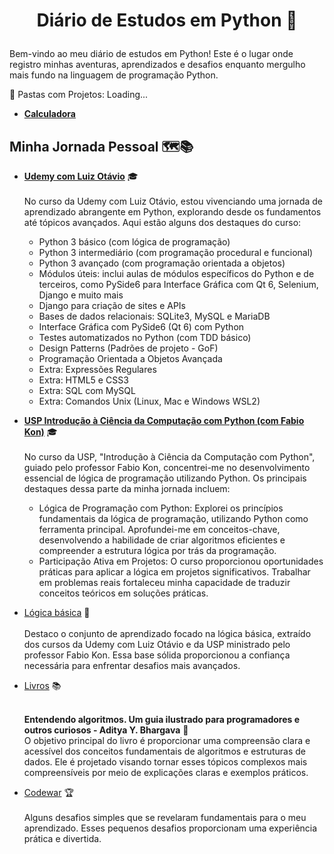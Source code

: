# <p align="center">Diário de Estudos em Python 🚀</p>

Bem-vindo ao meu diário de estudos em Python! Este é o lugar onde registro minhas aventuras, aprendizados e desafios enquanto mergulho mais fundo na linguagem de programação Python.


📂 Pastas com Projetos: Loading...
- **[Calculadora](https://github.com/PabloAlves99/Python/tree/main/Estudos/Udemy/secao_Pyside6/PA_calculadora)**


## Minha Jornada Pessoal 🗺️📚

- **[Udemy com Luiz Otávio](https://github.com/PabloAlves99/Python/tree/main/Estudos/Udemy)** 🎓 <br><br>
     No curso da Udemy com Luiz Otávio, estou vivenciando uma jornada de aprendizado abrangente em Python, explorando desde os fundamentos até tópicos avançados. Aqui estão alguns dos destaques do curso:
    - Python 3 básico (com lógica de programação)
    - Python 3 intermediário (com programação procedural e funcional)
    - Python 3 avançado (com programação orientada a objetos)
    - Módulos úteis: inclui aulas de módulos específicos do Python e de terceiros, como PySide6 para Interface Gráfica com Qt 6, Selenium, Django e muito mais
    - Django para criação de sites e APIs
    - Bases de dados relacionais: SQLite3, MySQL e MariaDB
    - Interface Gráfica com PySide6 (Qt 6) com Python
    - Testes automatizados no Python (com TDD básico)
    - Design Patterns (Padrões de projeto - GoF)
    - Programação Orientada a Objetos Avançada
    - Extra: Expressões Regulares
    - Extra: HTML5 e CSS3
    - Extra: SQL com MySQL
    - Extra: Comandos Unix (Linux, Mac e Windows WSL2)
  
- **[USP Introdução à Ciência da Computação com Python (com Fabio Kon)](https://github.com/PabloAlves99/Python/tree/main/Estudos/Universidade%20de%20S%C3%A3o%20Paulo)** 🎓 <br><br>
    No curso da USP, "Introdução à Ciência da Computação com Python", guiado pelo professor Fabio Kon, concentrei-me no desenvolvimento essencial de lógica de programação utilizando Python. Os principais destaques dessa parte da minha jornada incluem:
    - Lógica de Programação com Python: Explorei os princípios fundamentais da lógica de programação, utilizando Python como ferramenta principal. Aprofundei-me em conceitos-chave, desenvolvendo a habilidade de criar algoritmos eficientes e compreender a estrutura lógica por trás da programação.
    - Participação Ativa em Projetos: O curso proporcionou oportunidades práticas para aplicar a lógica em projetos significativos. Trabalhar em problemas reais fortaleceu minha capacidade de traduzir conceitos teóricos em soluções práticas.

- [Lógica básica](https://github.com/PabloAlves99/Python/tree/main/Estudos/logica_basica) 🧠<br><br>
  Destaco o conjunto de aprendizado focado na lógica básica, extraído dos cursos da Udemy com Luiz Otávio e da USP ministrado pelo professor Fabio Kon.
  Essa base sólida proporcionou a confiança necessária para enfrentar desafios mais avançados.


- [Livros](https://github.com/PabloAlves99/Python/tree/main/Estudos/livros) 📚<br><br>

  **Entendendo algoritmos. Um guia ilustrado para programadores e outros curiosos - Aditya Y. Bhargava** 📖<br>
   O objetivo principal do livro é proporcionar uma compreensão clara e acessível dos conceitos fundamentais de algoritmos e estruturas de dados. Ele é projetado visando tornar esses tópicos complexos mais compreensíveis por meio de explicações claras e exemplos práticos.<!-- O livro é amplamente utilizado como uma introdução sólida à ciência da computação e algoritmos para estudantes e entusiastas da programação. -->
    <!--- Busca Binária: Um algoritmo eficiente para encontrar um elemento em uma lista ordenada.
    - Ordenação Rápida (Quicksort): Um algoritmo de ordenação eficiente com aplicação prática.
    - Programação Dinâmica: Uma técnica para resolver problemas dividindo-os em subproblemas menores.
    - Algoritmo de Dijkstra: Um algoritmo de caminho mais curto em grafos ponderados.
    - Algoritmo de Kruskal: Um algoritmo de árvore geradora mínima para encontrar a árvore que abrange todos os vértices com o peso total mínimo.
    - Algoritmo de Bellman-Ford: Um algoritmo de caminho mais curto em grafos que pode lidar com arestas ponderadas negativamente.
    - Hashing e Tabelas Hash: Técnicas para associar chaves a valores em uma estrutura de dados eficiente.
    - Grafos e Algoritmo de Busca em Largura (BFS): Exploração de estruturas de grafos e um algoritmo de busca em largura.
    - Programação Linear: Uma técnica para otimização de problemas lineares.-->

- [Codewar](https://github.com/PabloAlves99/Python/tree/main/Estudos/codewar) 🏆<br><br>
  Alguns desafios simples que se revelaram fundamentais para o meu aprendizado. Esses pequenos desafios proporcionam uma experiência prática e divertida.
